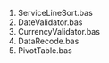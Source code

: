 <ol>
  <li>ServiceLineSort.bas</li>
  <li>DateValidator.bas</li>
  <li>CurrencyValidator.bas</li>
  <li>DataRecode.bas</li>
  <li>PivotTable.bas</li>
</ol>
